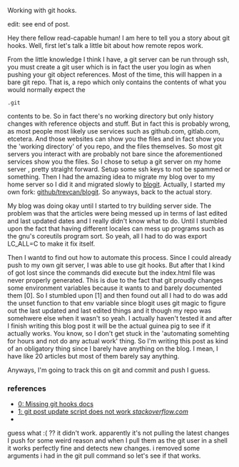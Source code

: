 Working with git hooks.

edit: see end of post.

Hey there fellow read-capable human! I am here to tell you a story about
git hooks. Well, first let's talk a little bit about how remote repos work.

From the little knowledge I think I have, a git server can be run through ssh,
you must create a git user which is in fact the user you login as when pushing
your git object references. Most of the time, this will happen in a bare git
repo. That is, a repo which only contains the contents of what you would
normally expect the
```
.git
```
contents to be. So in fact there's no working directory but only history 
changes with reference objects and stuff. But in fact this is probably wrong,
as most people most likely use services such as github.com, gitlab.com, 
etcetera. And those websites can show you the files and in fact show you
the 'working directory' of you repo, and the files themselves. So most git
servers you interact with are probably not bare since the aforementioned
services show you the files. So I chose to setup a git server on my home server
, pretty straight forward. Setup some ssh keys to not be spammed or something.
Then I had the amazing idea to migrate my blog over to my home server so I 
did it and migrated slowly to [blogit](https://pedantic.software/git/blogit).
Actually, I started my own fork:
[github/trevcan/blogit](http://github.com/trevcan/blogit). So anyways, back to
the actual story.

My blog was doing okay until I started to try building server side. The problem
was that the articles were being messed up in terms of last edited and last
updated dates and I really didn't know what to do. Until I stumbled upon the
fact that having different locales can mess up programs such as the gnu's
coreutils program sort. So yeah, all I had to do was export LC_ALL=C to 
make it fix itself.

Then I wantd to find out how to automate this process. Since I could already
push to my own git server, I was able to use git hooks. But after that I kind
of got lost since the commands did execute but the index.html file was never
properly generated. This is due to the fact that git proudly changes some 
environment variables because it wants to and barely documented them [0].
So I stumbled upon [1] and then found out all I had to do was add the unset
function to that env variable since blogit uses git magic to figure out the
last updated and last edited things and it though my repo was somehwere else
when it wasn't so yeah. I actually haven't tested it and after I finish 
writing this blog post it will be the actual guinea pig to see if it actually
works. You know, so I don't get stuck in the 'automating somehting for hours
and not do any actual work' thing. So I'm writing this post as kind of
an obligatory thing since I barely have anything on the blog. I mean, I have 
like 20 articles but most of them barely say anything.

Anyways, I'm going to track this on git and commit and push I guess.

### references
- [0: Missing git hooks docs](https://longair.net/blog/2011/04/09/missing-git-hooks-documentation/)
- [1: git post update script does not work *stackoverflow.com*](https://stackoverflow.com/questions/9228921/git-post-update-script-does-not-work)
- 

guess what :( ?? it didn't work. apparently it's not pulling the latest changes
I push for some weird reason and when I pull them as the git user in a shell
it works perfectly fine and detects new changes. i removed some arguments
i had in the git pull command so let's see if that works.
